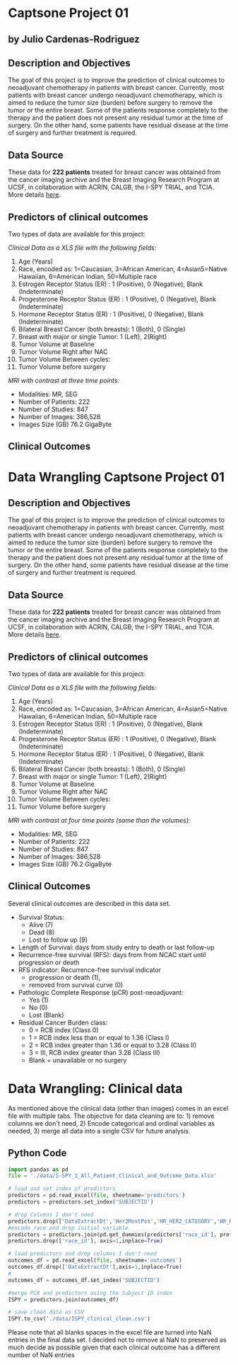 # Captsone Project 01
## by Julio Cardenas-Rodriguez

## Description and Objectives
The goal of this project is to improve the prediction of clinical outcomes to neoadjuvant chemotherapy in patients with breast cancer.
Currently, most patients with breast cancer undergo neoadjuvant chemotherapy, which is aimed to reduce the tumor size (burden) before surgery to remove the tumor or the entire breast. Some of the patients response completely to the therapy and the patient does not present any residual tumor at the time of surgery. On the other hand, some patients have residual disease at the time of surgery and further treatment is required.  

## Data Source  
These data for **222 patients** treated for breast cancer was obtained from the cancer imaging archive and the Breast Imaging Research Program at UCSF, in collaboration with ACRIN, CALGB, the I-SPY TRIAL, and TCIA. More details [here](https://wiki.cancerimagingarchive.net/display/Public/ISPY1).  

## Predictors of clinical outcomes  
Two types of data are available for this project:   

_*Clinical Data as a XLS file with the following fields:*_
  1. Age (Years)
  2. Race, encoded as: 1=Caucasian, 3=African American, 4=Asian5=Native Hawaiian, 6=American Indian, 50=Multiple race
  3. Estrogen Receptor Status (ER) : 1 (Positive), 0 (Negative), Blank (Indeterminate)
  4. Progesterone Receptor Status (ER) : 1 (Positive), 0 (Negative), Blank (Indeterminate)
  5. Hormone Receptor Status (ER) : 1 (Positive), 0 (Negative), Blank (Indeterminate)
  6. Bilateral Breast Cancer (both breasts): 1 (Both), 0 (Single)
  7. Breast with major or single Tumor: 1 (Left), 2(Right)
  8. Tumor Volume at Baseline
  9. Tumor Volume Right after NAC
  10. Tumor Volume Between cycles:
  11. Tumor Volume before surgery   

_*MRI with contrast at three time points:*_
- Modalities: 		MR, SEG
- Number of Patients: 222
- Number of Studies: 	847
- Number of Images: 	386,528
- Images Size (GB)	76.2 GigaByte

## Clinical Outcomes
# Data Wrangling Captsone Project 01

## Description and Objectives
The goal of this project is to improve the prediction of clinical outcomes to neoadjuvant chemotherapy in patients with breast cancer.
Currently, most patients with breast cancer undergo neoadjuvant chemotherapy, which is aimed to reduce the tumor size (burden) before surgery to remove the tumor or the entire breast. Some of the patients response completely to the therapy and the patient does not present any residual tumor at the time of surgery. On the other hand, some patients have residual disease at the time of surgery and further treatment is required.  

## Data Source  
These data for **222 patients** treated for breast cancer was obtained from the cancer imaging archive and the Breast Imaging Research Program at UCSF, in collaboration with ACRIN, CALGB, the I-SPY TRIAL, and TCIA. More details [here](https://wiki.cancerimagingarchive.net/display/Public/ISPY1).  

## Predictors of clinical outcomes  
Two types of data are available for this project:   

_*Clinical Data as a XLS file with the following fields:*_
  1. Age (Years)
  2. Race, encoded as: 1=Caucasian, 3=African American, 4=Asian5=Native Hawaiian, 6=American Indian, 50=Multiple race
  3. Estrogen Receptor Status (ER) : 1 (Positive), 0 (Negative), Blank (Indeterminate)
  4. Progesterone Receptor Status (ER) : 1 (Positive), 0 (Negative), Blank (Indeterminate)
  5. Hormone Receptor Status (ER) : 1 (Positive), 0 (Negative), Blank (Indeterminate)
  6. Bilateral Breast Cancer (both breasts): 1 (Both), 0 (Single)
  7. Breast with major or single Tumor: 1 (Left), 2(Right)
  8. Tumor Volume at Baseline
  9. Tumor Volume Right after NAC
  10. Tumor Volume Between cycles:
  11. Tumor Volume before surgery   

_*MRI with contrast at four time points (same than the volumes):*_
- Modalities: 		MR, SEG
- Number of Patients: 222
- Number of Studies: 	847
- Number of Images: 	386,528
- Images Size (GB)	76.2 GigaByte

## Clinical Outcomes
Several clinical outcomes are described in this data set.
- Survival Status:
    - Alive (7)
    - Dead (8)
    - Lost to follow up (9)
- Length of Survival: days from study entry to death or last follow-up
- Recurrence-free survival (RFS): days from from NCAC start until progression or death
- RFS indicator: Recurrence-free survival indicator
    - progression or death (1),
    - removed from survival curve (0)
- Pathologic Complete Response (pCR) post-neoadjuvant:
    - Yes (1)
    - No (0)
    - Lost (Blank)
- Residual Cancer Burden class:
    - 0 = RCB index (Class 0)
    - 1 = RCB index less than or equal to 1.36 (Class I)
    - 2 = RCB index greater than 1.36 or equal to 3.28  (Class II)
    - 3 = III, RCB index greater than 3.28 (Class III)
    - Blank = unavailable or no surgery

# Data Wrangling: Clinical data
As mentioned above the clinical data (other than images) comes in an excel file with multiple tabs.
The objective for data cleaning are to: 1) remove columns we don't need, 2) Encode categorical and ordinal variables as needed, 3) merge all data into a single CSV for future analysis.
## Python Code
``` Python
import pandas as pd
file = './data/I-SPY_1_All_Patient_Clinical_and_Outcome_Data.xlsx'

# load and set index of predictors
predictors = pd.read_excel(file, sheetname='predictors')
predictors = predictors.set_index('SUBJECTID')

# drop Columns I don't need
predictors.drop(['DataExtractDt','Her2MostPos','HR_HER2_CATEGORY','HR_HER2_STATUS'],axis=1,inplace=True)
#encode race and drop initial variable
predictors = predictors.join(pd.get_dummies(predictors['race_id'], prefix=['Race']))
predictors.drop(['race_id'], axis=1,inplace=True)

# load predictors and drop columns I don't need
outcomes_df = pd.read_excel(file, sheetname='outcomes')
outcomes_df.drop(['DataExtractDt'],axis=1,inplace=True)
#
outcomes_df = outcomes_df.set_index('SUBJECTID')

#merge PCR and predictors using the Subject ID index
ISPY = predictors.join(outcomes_df)

# save clean data as CSV
ISPY.to_csv('./data/ISPY_clinical_clean.csv')
```
Please note that all blanks spaces in the excel file are turned into NaN entries in the final data set. I decided not to remove al NaN to preserved as much decide as possible given that each clinical outcome has a different number of NaN entries
